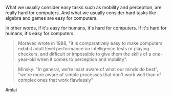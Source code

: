 What we usually consider easy tasks such as mobility and perception, are really hard for computers. And what we usually consider hard tasks like algebra and games are easy for computers.

In other words, if it's easy for humans, it's hard for computers.
If it's hard for humans, it's easy for computers.

> Moravec wrote in 1988, "it is comparatively easy to make computers exhibit adult level performance on intelligence tests or playing checkers, and difficult or impossible to give them the skills of a one-year-old when it comes to perception and mobility".

> Minsky:
> "In general, we're least aware of what our minds do best", "we're more aware of simple processes that don't work well than of complex ones that work flawlessly"


#mlai 